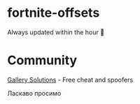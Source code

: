# fortnite-offsets
Always updated within the hour 🤫

# Community

[Gallery Solutions](https://discord.gg/uYvgb943CN) - Free cheat and spoofers

Ласкаво просимо
